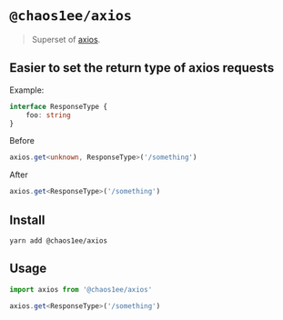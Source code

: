 # `@chaos1ee/axios`

> Superset of [axios](https://github.com/axios/axios).

## Easier to set the return type of axios requests

Example:

```typescript
interface ResponseType {
    foo: string
}
```

Before

```typescript
axios.get<unknown, ResponseType>('/something')
```

After

```typescript
axios.get<ResponseType>('/something')
```

## Install

```shell
yarn add @chaos1ee/axios
```

## Usage

```typescript
import axios from '@chaos1ee/axios'

axios.get<ResponseType>('/something')
```